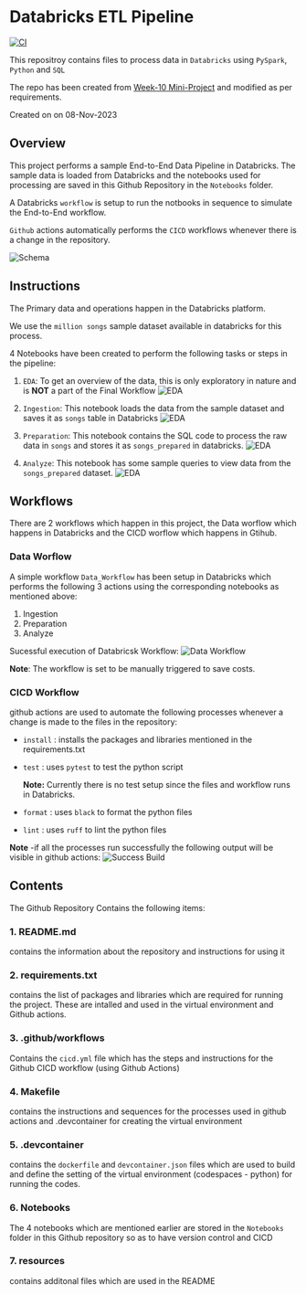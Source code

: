 # Databricks ETL Pipeline

[![CI](https://github.com/nogibjj/IDS-706_rg361_ind-proj-3/actions/workflows/cicd.yml/badge.svg)](https://github.com/nogibjj/IDS-706_rg361_ind-proj-3/actions/workflows/cicd.yml)

This repositroy contains files to process data in ``Databricks`` using ``PySpark``, ``Python``  and ``SQL``

The repo has been created from [Week-10 Mini-Project](https://github.com/nogibjj/IDS-706_rg361_week-10) and modified as per requirements.

Created on on 08-Nov-2023

## Overview

This project performs a sample End-to-End Data Pipeline in Databricks.
The sample data is loaded from Databricks and the notebooks used for processing are saved in this Github Repository in the ``Notebooks`` folder.

A Databricks ``workflow`` is setup to run the notbooks in sequence to simulate the End-to-End workflow.

``Github`` actions automatically performs the ``CICD`` workflows whenever there is a change in the repository.

![Schema](resources/schema.png)

## Instructions

The Primary data and operations happen in the Databricks platform.

We use the ``million songs`` sample dataset available in databricks for this process.

4 Notebooks have been created to perform the following tasks or steps in the pipeline:

1. ``EDA``: To get an overview of the data, this is only exploratory in nature and is **NOT** a part of the Final Workflow
![EDA](resources/nb_eda.png)

2. ``Ingestion``: This notebook loads the data from the sample dataset and saves it as ``songs`` table in Databricks
![EDA](resources/nb_ingestion.png)

3. ``Preparation``: This notebook contains the SQL code to process the raw data in ``songs`` and stores it as ``songs_prepared`` in databricks.
![EDA](resources/nb_processing.png)

4. ``Analyze``: This notebook has some sample queries to view data from the ``songs_prepared`` dataset.
![EDA](resources/nb_analyze.png)


## Workflows
There are 2 workflows which happen in this project, the Data worflow which happens in Databricks and the CICD worflow which happens in Gtihub.

### Data Worflow
A simple workflow ``Data_Workflow`` has been setup in Databricks which performs the following 3 actions using the corresponding notebooks as mentioned above:
1. Ingestion
2. Preparation
3. Analyze

Sucessful execution of Databricsk Workflow:
![Data Workflow](resources/workflow.png)

**Note**: The workflow is set to be manually triggered to save costs.

### CICD Workflow
github actions are used to automate the following processes whenever a change is made to the files in the repository:
   - ``install`` : installs the packages and libraries mentioned in the requirements.txt
   - ``test`` : uses ``pytest`` to test the python script
      
      **Note:** Currently there is no test setup since the files and workflow runs in Databricks.
     
   - ``format`` : uses ``black`` to format the python files
   - ``lint`` : uses ``ruff`` to lint the python files

**Note** -if all the processes run successfully the following output will be visible in github actions:
   ![Success Build](resources/build.png)

   
## Contents
The Github Repository Contains the following items:

### 1. README.md
   contains the information about the repository and instructions for using it
   
### 2. requirements.txt
   contains the list of packages and libraries which are required for running the project. These are intalled and used in the virtual environment and Github actions.
   
### 3. .github/workflows
  Contains the ``cicd.yml`` file which has the steps and instructions for the Github CICD workflow (using Github Actions)
 
### 4. Makefile
   contains the instructions and sequences for the processes used in github actions and .devcontainer for creating the virtual environment
   
### 5. .devcontainer
   contains the ``dockerfile`` and ``devcontainer.json`` files which are used to build and define the setting of the virtual environment (codespaces - python) for running the codes.

### 6. Notebooks
   The 4 notebooks which are mentioned earlier are stored in the ``Notebooks`` folder in this Github repository so as to have version control and CICD

### 7. resources 
   contains additonal files which are used in the README




  
